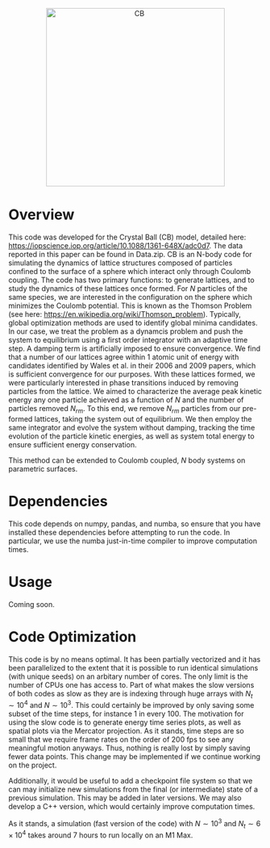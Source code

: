 <p align="center">
<img width="354" alt="CB" src="https://github.com/user-attachments/assets/e2791402-5a78-46c5-a51d-bc64cc0f728d">
</p>

# Overview
This code was developed for the Crystal Ball (CB) model, detailed here: https://iopscience.iop.org/article/10.1088/1361-648X/adc0d7. The data reported in this paper can be found in Data.zip. CB is an N-body code for simulating the dynamics of lattice structures composed of particles confined to the surface of a sphere which interact only through Coulomb coupling. The code has two primary functions: to generate lattices, and to study the dynamics of these lattices once formed. For $N$ particles of the same species, we are interested in the configuration
on the sphere which minimizes the Coulomb potential. This is known as the Thomson Problem (see here: https://en.wikipedia.org/wiki/Thomson_problem). Typically, global optimization methods are used to identify global minima candidates. In our case, we treat the problem as a dynamcis problem and push
the system to equilibrium using a first order integrator with an adaptive time step. A damping term is artificially imposed to ensure convergence. We find that a number of our lattices agree within 1 atomic unit of energy with candidates
identified by Wales et al. in their 2006 and 2009 papers, which is sufficient convergence for our purposes. With these lattices formed, we were particularly interested in phase transitions induced by removing particles from the lattice.
We aimed to characterize the average peak kinetic energy any one particle achieved as a function of $N$ and the number of particles removed $N_{rm}$. To this end, we remove $N_{rm}$ particles from our pre-formed lattices,
taking the system out of equilibrium. We then employ the same integrator and evolve the system without damping, tracking the time evolution of the particle kinetic energies, as well as system total energy to ensure sufficient energy conservation.

This method can be extended to Coulomb coupled, $N$ body systems on parametric surfaces.

# Dependencies
This code depends on numpy, pandas, and numba, so ensure that you have installed these dependencies before attempting to run the code. In particular, we use the numba just-in-time compiler to improve computation times.

# Usage

Coming soon.

# Code Optimization
This code is by no means optimal. It has been partially vectorized and it has been parallelized to the extent that it is possible to run identical simulations (with unique seeds) on an arbitary number of cores. The only limit is the number of
CPUs one has access to. Part of what makes the slow versions of both codes as slow as they are is indexing through huge arrays with $N_{t}\sim 10^{4}$ and $N\sim 10^{3}$. This could certainly be improved by only saving some subset of the time steps, for
instance 1 in every 100. The motivation for using the slow code is to generate energy time series plots, as well as spatial plots via the Mercator projection. As it stands,
time steps are so small that we require frame rates on the order of 200 fps to see any meaningful motion anyways. Thus, nothing is really lost by simply saving fewer data points. This change may be implemented if we continue working on the
project.

Additionally, it would be useful to add a checkpoint file system so that we can may initialize new simulations from the final (or intermediate) state of a previous simulation. This may be added in later versions. We may also
develop a C++ version, which would certainly improve computation times.

As it stands, a simulation (fast version of the code) with $N\sim 10^{3}$ and $N_{t}\sim 6\times 10^{4}$ takes around 7 hours to run locally on an M1 Max.
